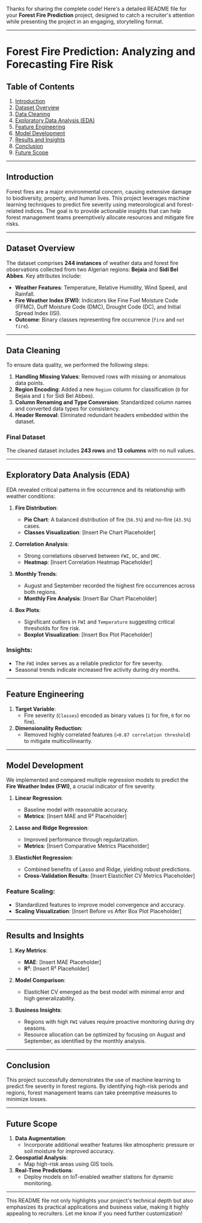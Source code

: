 Thanks for sharing the complete code! Here's a detailed README file for your **Forest Fire Prediction** project, designed to catch a recruiter's attention while presenting the project in an engaging, storytelling format.

---

# Forest Fire Prediction: Analyzing and Forecasting Fire Risk

## Table of Contents
1. [Introduction](#introduction)
2. [Dataset Overview](#dataset-overview)
3. [Data Cleaning](#data-cleaning)
4. [Exploratory Data Analysis (EDA)](#exploratory-data-analysis-eda)
5. [Feature Engineering](#feature-engineering)
6. [Model Development](#model-development)
7. [Results and Insights](#results-and-insights)
8. [Conclusion](#conclusion)
9. [Future Scope](#future-scope)

---

## Introduction
Forest fires are a major environmental concern, causing extensive damage to biodiversity, property, and human lives. This project leverages machine learning techniques to predict fire severity using meteorological and forest-related indices. The goal is to provide actionable insights that can help forest management teams preemptively allocate resources and mitigate fire risks.

---

## Dataset Overview
The dataset comprises **244 instances** of weather data and forest fire observations collected from two Algerian regions: **Bejaia** and **Sidi Bel Abbes**. Key attributes include:

- **Weather Features**: Temperature, Relative Humidity, Wind Speed, and Rainfall.
- **Fire Weather Index (FWI)**: Indicators like Fine Fuel Moisture Code (FFMC), Duff Moisture Code (DMC), Drought Code (DC), and Initial Spread Index (ISI).
- **Outcome**: Binary classes representing fire occurrence (`fire` and `not fire`).

---

## Data Cleaning
To ensure data quality, we performed the following steps:
1. **Handling Missing Values**: Removed rows with missing or anomalous data points.
2. **Region Encoding**: Added a new `Region` column for classification (`0` for Bejaia and `1` for Sidi Bel Abbes).
3. **Column Renaming and Type Conversion**: Standardized column names and converted data types for consistency.
4. **Header Removal**: Eliminated redundant headers embedded within the dataset.

### Final Dataset
The cleaned dataset includes **243 rows** and **13 columns** with no null values.

---

## Exploratory Data Analysis (EDA)
EDA revealed critical patterns in fire occurrence and its relationship with weather conditions:

1. **Fire Distribution**:
   - **Pie Chart**: A balanced distribution of fire (`56.5%`) and no-fire (`43.5%`) cases.
   - **Classes Visualization**: [Insert Pie Chart Placeholder]

2. **Correlation Analysis**:
   - Strong correlations observed between `FWI`, `DC`, and `DMC`.
   - **Heatmap**: [Insert Correlation Heatmap Placeholder]

3. **Monthly Trends**:
   - August and September recorded the highest fire occurrences across both regions.
   - **Monthly Fire Analysis**: [Insert Bar Chart Placeholder]

4. **Box Plots**:
   - Significant outliers in `FWI` and `Temperature` suggesting critical thresholds for fire risk.
   - **Boxplot Visualization**: [Insert Box Plot Placeholder]

### Insights:
- The `FWI` index serves as a reliable predictor for fire severity.
- Seasonal trends indicate increased fire activity during dry months.

---

## Feature Engineering
1. **Target Variable**:
   - Fire severity (`Classes`) encoded as binary values (`1` for fire, `0` for no fire).
2. **Dimensionality Reduction**:
   - Removed highly correlated features (`>0.87 correlation threshold`) to mitigate multicollinearity.

---

## Model Development
We implemented and compared multiple regression models to predict the **Fire Weather Index (FWI)**, a crucial indicator of fire severity.

1. **Linear Regression**:
   - Baseline model with reasonable accuracy.
   - **Metrics**: [Insert MAE and R² Placeholder]

2. **Lasso and Ridge Regression**:
   - Improved performance through regularization.
   - **Metrics**: [Insert Comparative Metrics Placeholder]

3. **ElasticNet Regression**:
   - Combined benefits of Lasso and Ridge, yielding robust predictions.
   - **Cross-Validation Results**: [Insert ElasticNet CV Metrics Placeholder]

### Feature Scaling:
- Standardized features to improve model convergence and accuracy.
- **Scaling Visualization**: [Insert Before vs After Box Plot Placeholder]

---

## Results and Insights
1. **Key Metrics**:
   - **MAE**: [Insert MAE Placeholder]
   - **R²**: [Insert R² Placeholder]
2. **Model Comparison**:
   - ElasticNet CV emerged as the best model with minimal error and high generalizability.

3. **Business Insights**:
   - Regions with high `FWI` values require proactive monitoring during dry seasons.
   - Resource allocation can be optimized by focusing on August and September, as identified by the monthly analysis.

---

## Conclusion
This project successfully demonstrates the use of machine learning to predict fire severity in forest regions. By identifying high-risk periods and regions, forest management teams can take preemptive measures to minimize losses.

---

## Future Scope
1. **Data Augmentation**:
   - Incorporate additional weather features like atmospheric pressure or soil moisture for improved accuracy.
2. **Geospatial Analysis**:
   - Map high-risk areas using GIS tools.
3. **Real-Time Predictions**:
   - Deploy models on IoT-enabled weather stations for dynamic monitoring.

---

This README file not only highlights your project's technical depth but also emphasizes its practical applications and business value, making it highly appealing to recruiters. Let me know if you need further customization!